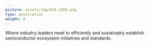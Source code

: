 ```yaml
---
picture: assets/img/GSA LOGO.png
type: association
weight: 0
---
```


Where industry leaders meet to efficiently and sustainably establish semiconductor ecosystem initiatives and standards.